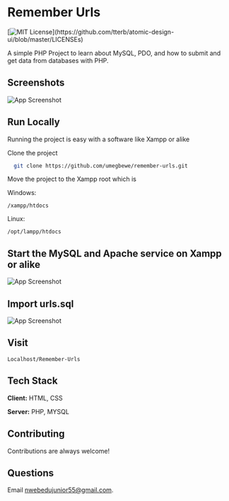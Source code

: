 
# Remember Urls
[![MIT License](https://img.shields.io/apm/l/atomic-design-ui.svg?)](https://github.com/tterb/atomic-design-ui/blob/master/LICENSEs)

A simple PHP Project to learn about MySQL, PDO, and how to submit and get data from databases with PHP.


## Screenshots

![App Screenshot](https://github.com/umegbewe/remember-urls/blob/main/screenshots/Screenshot.png)

 
## Run Locally

Running the project is easy with a software like Xampp or alike

Clone the project

```bash
  git clone https://github.com/umegbewe/remember-urls.git
```

Move the project to the Xampp root which is 

Windows: 

```
/xampp/htdocs
```
Linux:
```
/opt/lampp/htdocs
```
## Start the MySQL and Apache service on Xampp or alike

![App Screenshot](https://github.com/umegbewe/remember-urls/blob/main/screenshots/Screenshot2.png)

## Import urls.sql

![App Screenshot](https://github.com/umegbewe/remember-urls/blob/main/screenshots/Screenshot3.png)

## Visit

```
Localhost/Remember-Urls
```

  
## Tech Stack

**Client:** HTML, CSS

**Server:** PHP, MYSQL

## Contributing

Contributions are always welcome!
  
## Questions

Email nwebedujunior55@gmail.com.

  
